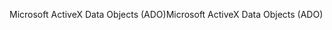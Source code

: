 <span data-ttu-id="95645-101">Microsoft ActiveX Data Objects (ADO)</span><span class="sxs-lookup"><span data-stu-id="95645-101">Microsoft ActiveX Data Objects (ADO)</span></span>